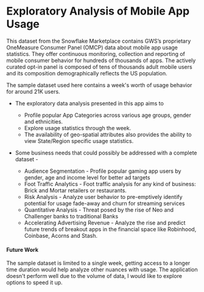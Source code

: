 # Exploratory Analysis of Mobile App Usage

This dataset from the Snowflake Marketplace contains GWS’s proprietary OneMeasure Consumer Panel (OMCP) data about mobile app usage statistics.
They offer continuous monitoring, collection and reporting of mobile consumer behavior for hundreds of thousands of apps. The actively curated opt-in panel is composed of tens of thousands adult mobile users and its composition demographically reflects the US population.


The sample dataset used here contains a week's worth of usage behavior for around 21K users.

* The exploratory data analysis presented in this app aims to 
    * Profile popular App Categories across various age groups, gender and ethnicities.
    * Explore usage statistics through the week.
    * The availability of geo-spatial attributes also provides the ability to view State/Region specific usage statistics.
    
* Some business needs that could possibly be addressed with a complete dataset - 
    * Audience Segmentation - Profile popular gaming app users by gender, age and income level for better ad targets
    * Foot Traffic Analytics - Foot traffic analysis for any kind of business: Brick and Mortar retailers or restaurants.
    * Risk Analysis - Analyze user behavior to pre-emptively identify potential for usage fade-away and churn for streaming services
    * Quantitative Analysis - Threat posed by the rise of Neo and Challenger banks to traditional Banks
    * Accelerating Advertising Revenue - Analyze the rise and predict future trends of breakout apps in the financial space like Robinhood, Coinbase, Acorns and Stash.


#### Future Work
The sample dataset is limited to a single week, getting access to a longer time duration would help analyze other nuances with usage.
The application doesn't perform well due to the volume of data, I would like to explore options to speed it up.
